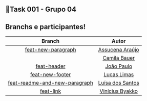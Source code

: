 ## :rocket:Task 001 - Grupo 04

## Branchs e participantes!

| Branch | Autor |
| :-: | :-: |
| [feat-new-paragraph](https://github.com/Luh-Santos/task001-grupo04/tree/feat-new-paragraph) | [Assucena Araújo](https://github.com/AssucenaSaldanhaa) |
| []() | [Camila Bauer](https://github.com/CamilaBauer) |
| [feat-header](https://github.com/Luh-Santos/task001-grupo04/tree/feat-header) | [João Paulo](https://github.com/bonetticrvg) |
| [feat-new-footer](https://github.com/Luh-Santos/task001-grupo04/tree/feat-new-footer) | [Lucas Limas](https://github.com/lucasbernardodev) |
| [feat-readme-and-new-paragraph](https://github.com/Luh-Santos/task001-grupo04/tree/feat-readme-and-new-paragraph) | [Luísa dos Santos](https://github.com/Luh-Santos) |
| [feat-link](https://github.com/Luh-Santos/task001-grupo04/tree/feat-link) | [Vinícius Byakko](https://github.com/Vinicius-Oliveira-Bk) |

